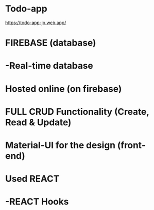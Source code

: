 # Todo-app
https://todo-app-jp.web.app/
#
#
# FIREBASE (database)
# -Real-time database
# Hosted online (on firebase)
# FULL CRUD Functionality (Create, Read & Update)
# Material-UI for the design (front-end)
# Used REACT
# -REACT Hooks
